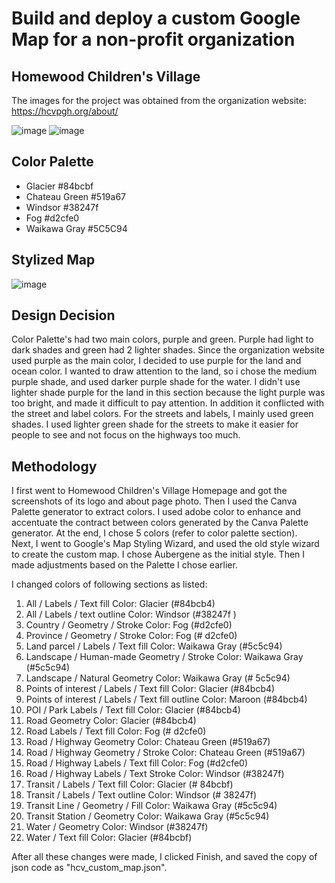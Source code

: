 # Build and deploy a custom Google Map for a non-profit organization
## Homewood Children's Village 
The images for the project was obtained from the organization website: https://hcvpgh.org/about/

![image](https://user-images.githubusercontent.com/98058104/159200846-bcb8338c-80e6-4ad2-957b-6650a31d93f6.png)
![image](https://user-images.githubusercontent.com/98058104/159200870-0b2ba378-3e72-4779-8691-f6e1cd6c3b92.png)

## Color Palette
- Glacier #84bcbf
- Chateau Green #519a67
- Windsor #38247f
- Fog #d2cfe0
- Waikawa Gray #5C5C94

## Stylized Map
![image](https://user-images.githubusercontent.com/98058104/159190010-6e80038f-39b8-48c8-9fb7-3f4e6883ef0e.png)

## Design Decision
Color Palette's had two main colors, purple and green. Purple had light to dark shades and green had 2 lighter shades. 
Since the organization website used purple as the main color, I decided to use purple for the land and ocean color. I wanted to draw attention to the land, so i chose the medium purple shade, and used darker purple shade for the water. I didn't use lighter shade purple for the land in this section because the light purple was too bright, and made it difficult to pay attention. In addition it conflicted with the street and label colors. For the streets and labels, I mainly used green shades. I used lighter green shade for the streets to make it easier for people to see and not focus on the highways too much. 

## Methodology  
I first went to Homewood Children's Village Homepage and got the screenshots of its logo and about page photo. Then I used the Canva Palette generator to extract colors. I used adobe color to enhance and accentuate the contract between colors generated by the Canva Palette generator. At the end, I chose 5 colors (refer to color palette section).  
Next, I went to Google's Map Styling Wizard, and used the old style wizard to create the custom map. I chose Aubergene as the initial style. 
Then I made adjustments based on the Palette I chose earlier. 

I changed colors of following sections as listed: 
1. All / Labels / Text fill	Color: Glacier (#84bcb4)
2. All / Labels / text outline	Color: Windsor  (#38247f )
3. Country / Geometry / Stroke	Color: Fog (#d2cfe0)
4. Province	 / Geometry / Stroke	Color: Fog (# d2cfe0)
5. Land parcel / Labels / Text fill	Color: Waikawa Gray (#5c5c94)
6. Landscape / Human-made	Geometry / Stroke	Color: Waikawa Gray (#5c5c94)
7. Landscape / Natural	Geometry	Color: Waikawa Gray (# 5c5c94)
8. Points of interest / Labels / Text fill	Color: Glacier  (#84bcb4)
9. Points of interest	/ Labels / Text fill outline	Color: Maroon (#84bcb4)
10. POI / Park	Labels / Text fill	Color: Glacier  (#84bcb4)
11. Road 	Geometry	Color: Glacier (#84bcb4)
12. Road	Labels / Text fill	Color: Fog (# d2cfe0)
13. Road / Highway	Geometry	Color: Chateau Green  (#519a67)
14. Road / Highway	Geometry / Stroke	Color: Chateau Green  (#519a67)
15. Road / Highway	Labels / Text fill	Color: Fog  (#d2cfe0)
16. Road / Highway	Labels / Text Stroke	Color: Windsor (#38247f)
17. Transit	/ Labels / Text fill	Color: Glacier  (# 84bcbf)
18. Transit	/ Labels / Text outline	Color: Windsor (# 38247f)
19. Transit Line / 	Geometry / Fill	Color: Waikawa Gray (#5c5c94)
20. Transit Station /	Geometry	Color: Waikawa Gray (#5c5c94)
21. Water	/ Geometry	Color: Windsor (#38247f)
22. Water	/ Text fill	Color: Glacier  (#84bcbf)

After all these changes were made, I clicked Finish, and saved the copy of json code as "hcv_custom_map.json".   

